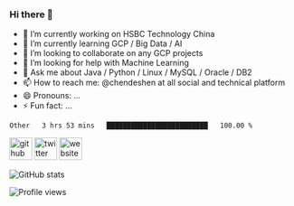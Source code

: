 ### Hi there 👋

<!--
**chendeshen/chendeshen** is a ✨ _special_ ✨ repository because its `README.md` (this file) appears on your GitHub profile.
Here are some ideas to get you started:
-->

- 🔭 I’m currently working on HSBC Technology China
- 🌱 I’m currently learning GCP / Big Data / AI
- 👯 I’m looking to collaborate on any GCP projects
- 🤔 I’m looking for help with Machine Learning
- 💬 Ask me about Java / Python / Linux / MySQL / Oracle / DB2
- 📫 How to reach me: @chendeshen at all social and technical platform
- 😄 Pronouns: ...
- ⚡ Fun fact: ...

<!--START_SECTION:waka-->
```text
Other   3 hrs 53 mins   █████████████████████████   100.00 %
```
<!--END_SECTION:waka-->

[<img src='https://cdn.jsdelivr.net/npm/simple-icons@3.0.1/icons/github.svg' alt='github' height='40'>](https://github.com/chendeshen)  [<img src='https://cdn.jsdelivr.net/npm/simple-icons@3.0.1/icons/twitter.svg' alt='twitter' height='40'>](https://twitter.com/chendeshen)  [<img src='https://cdn.jsdelivr.net/npm/simple-icons@3.0.1/icons/icloud.svg' alt='website' height='40'>](https://chendeshen.com)

![GitHub stats](https://github-readme-stats.vercel.app/api?username=chendeshen&show_icons=true)

![Profile views](https://gpvc.arturio.dev/chendeshen)
